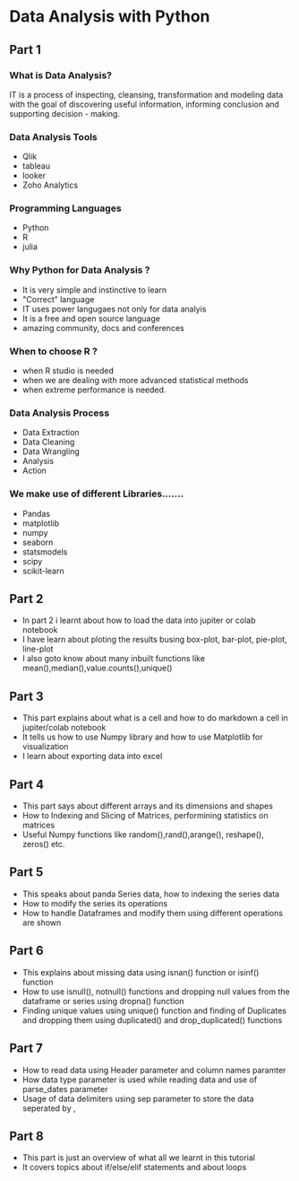 # Data Analysis with Python
## Part 1                                                      
### What is Data Analysis?
IT is a process of inspecting, cleansing, transformation and modeling data with the goal of discovering useful information, informing conclusion and supporting decision - making.
### Data Analysis Tools
- Qlik
- tableau
- looker
- Zoho Analytics
### Programming Languages
- Python 
- R
- julia
### Why Python for Data Analysis ?
- It is very simple and  instinctive to learn
- "Correct" language
- IT uses power langugaes not only for data analyis 
- It is a free and open source language
- amazing community, docs and conferences 
### When to choose R ?
- when R studio is needed
- when we are dealing with more advanced statistical methods
- when extreme performance is needed.
### Data Analysis Process
-  Data Extraction 
-  Data Cleaning
-  Data Wrangling
-  Analysis
-  Action
### We make use of different Libraries.......
 - Pandas
 - matplotlib
 - numpy
 - seaborn
 - statsmodels
 - scipy
 - scikit-learn
## Part 2
- In part 2 i learnt about how to load the data into jupiter or colab notebook
- I have learn about ploting the results busing box-plot, bar-plot, pie-plot, line-plot
- I also goto know about many inbuilt functions like mean(),median(),value.counts(),unique()
## Part 3
- This part explains about what is a cell and how to do markdown a cell in jupiter/colab notebook
- It tells us how to use Numpy library and how to use Matplotlib for visualization
- I learn about exporting data into excel
## Part 4
- This part says about different arrays and its dimensions and shapes
- How to Indexing and Slicing of Matrices, performining statistics on matrices
-  Useful Numpy functions like random(),rand(),arange(), reshape(), zeros() etc.
## Part 5
-  This speaks about panda Series data, how to indexing the series data 
-  How to modify the series its operations
-  How to handle Dataframes and modify them using different operations are shown
## Part 6
- This explains about missing data using isnan() function or isinf() function
- How to use isnull(), notnull() functions and dropping null values from the dataframe or series using dropna() function
- Finding unique values using unique() function and finding of Duplicates and dropping them using duplicated() and drop_duplicated() functions
## Part 7
- How to read data using Header parameter and column names paramter
- How data type parameter is used while reading data and use of parse_dates parameter
- Usage of data delimiters using sep parameter to store the data seperated by , 
## Part 8
- This part is just an overview of what all we learnt in this tutorial 
- It covers topics about if/else/elif statements and about loops


   
